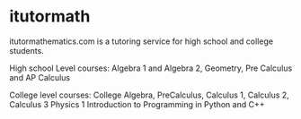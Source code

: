 # itutormath
itutormathematics.com is a tutoring service for high school and college students.

High school Level courses: 
Algebra 1 and Algebra 2, Geometry, Pre Calculus and AP Calculus

College level courses: 
College Algebra, PreCalculus, Calculus 1, Calculus 2, Calculus 3
Physics 1
Introduction to Programming in Python and C++
